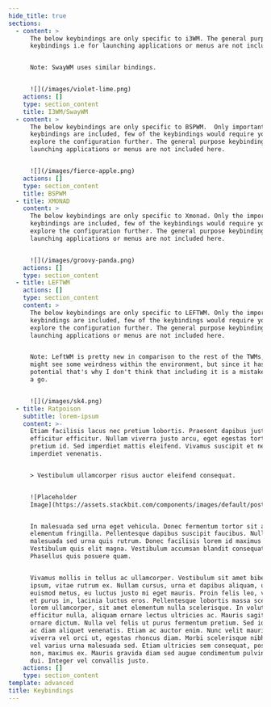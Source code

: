 ```yaml
---
hide_title: true
sections:
  - content: >
      The below keybindings are only specific to i3WM. The general purpose
      keybindings i.e for launching applications or menus are not included here.


      Note: SwayWM uses similar bindings.


      ![](/images/violet-lime.png)
    actions: []
    type: section_content
    title: I3WM/SwayWM
  - content: >
      The below keybindings are only specific to BSPWM.  Only important
      keybindings are included, few of the keybindings would require you to
      explore the configuration further. The general purpose keybindings i.e for
      launching applications or menus are not included here.


      ![](/images/fierce-apple.png)
    actions: []
    type: section_content
    title: BSPWM
  - title: XMONAD
    content: >
      The below keybindings are only specific to Xmonad. Only the important
      keybindings are included, few of the keybindings would require you to
      explore the configuration further. The general purpose keybindings i.e for
      launching applications or menus are not included here.


      ![](/images/groovy-panda.png)
    actions: []
    type: section_content
  - title: LEFTWM
    actions: []
    type: section_content
    content: >
      The below keybindings are only specific to LEFTWM. Only the important
      keybindings are included, few of the keybindings would require you to
      explore the configuration further. The general purpose keybindings i.e for
      launching applications or menus are not included here.


      Note: LeftWM is pretty new in comparison to the rest of the TWMs, so you
      might see some weirdness within the environment, but since it has a huge
      potential that's why I don't think that including it is a mistake. Give it
      a go.


      ![](/images/sk4.png)
  - title: Ratpoison
    subtitle: lorem-ipsum
    content: >-
      Etiam facilisis lacus nec pretium lobortis. Praesent dapibus justo non
      efficitur efficitur. Nullam viverra justo arcu, eget egestas tortor
      pretium id. Sed imperdiet mattis eleifend. Vivamus suscipit et neque
      imperdiet venenatis.


      > Vestibulum ullamcorper risus auctor eleifend consequat.


      ![Placeholder
      Image](https://assets.stackbit.com/components/images/default/post-4.jpeg)


      In malesuada sed urna eget vehicula. Donec fermentum tortor sit amet nisl
      elementum fringilla. Pellentesque dapibus suscipit faucibus. Nullam
      malesuada sed urna quis rutrum. Donec facilisis lorem id maximus mattis.
      Vestibulum quis elit magna. Vestibulum accumsan blandit consequat.
      Phasellus quis posuere quam.


      Vivamus mollis in tellus ac ullamcorper. Vestibulum sit amet bibendum
      ipsum, vitae rutrum ex. Nullam cursus, urna et dapibus aliquam, urna leo
      euismod metus, eu luctus justo mi eget mauris. Proin felis leo, volutpat
      et purus in, lacinia luctus eros. Pellentesque lobortis massa scelerisque
      lorem ullamcorper, sit amet elementum nulla scelerisque. In volutpat
      efficitur nulla, aliquam ornare lectus ultricies ac. Mauris sagittis
      ornare dictum. Nulla vel felis ut purus fermentum pretium. Sed id lectus
      ac diam aliquet venenatis. Etiam ac auctor enim. Nunc velit mauris,
      viverra vel orci ut, egestas rhoncus diam. Morbi scelerisque nibh tellus,
      vel varius urna malesuada sed. Etiam ultricies sem consequat, posuere urna
      non, maximus ex. Mauris gravida diam sed augue condimentum pulvinar vel ac
      dui. Integer vel convallis justo.
    actions: []
    type: section_content
template: advanced
title: Keybindings
---
```

